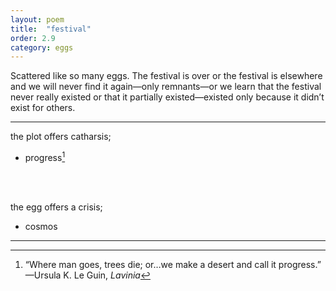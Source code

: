 ```yaml
---
layout: poem
title:  "festival"
order: 2.9
category: eggs
---
```


Scattered like so many eggs. The festival is over or the festival is elsewhere and we will never find it again—only remnants—or we learn that the festival never really existed or that it partially existed—existed only because it didn’t exist for others.

----

the plot offers catharsis;
- progress[^18]
<br>
<br>

the egg offers a crisis;
- cosmos

----

[^18]: “Where man goes, trees die; or…we make a desert and call it progress.” —Ursula K. Le Guin, *Lavinia*
